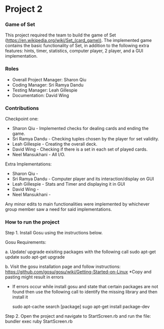 # Project 2
### Game of Set
This project required the team to build the game of Set (https://en.wikipedia.org/wiki/Set_(card_game)). The implemented game contains the basic functionality of Set, in addition to the following extra features: hints, timer, statistics, computer player, 2 player, and a GUI implementation. 



### Roles
* Overall Project Manager: Sharon Qiu
* Coding Manager: Sri Ramya Dandu
* Testing Manager: Leah Gillespie
* Documentation: David Wing 

### Contributions
Checkpoint one:
* Sharon Qiu - Implemented checks for dealing cards and ending the game.
* Sri Ramya Dandu - Checking tuples chosen by the player for set validity.
* Leah Gillespie - Creating the overall deck.
* David Wing - Checking if there is a set in each set of played cards.
* Neel Mansukhani - All I/O.

Extra Implementations:
* Sharon Qiu - 
* Sri Ramya Dandu - Computer player and its interaction/display on GUI
* Leah Gillespie - Stats and Timer and displaying it in GUI
* David Wing - 
* Neel Mansukhani - 

Any minor edits to main functionalities were implemented by whichever group member saw a need for said implementations.

### How to run the project

Step 1. Install Gosu using the instructions below.

  Gosu Requirements: 
  
  a. Update/ upgrade exisiting packages with the following call
    sudo apt-get update
    sudo apt-get upgrade

  b. Visit the gosu installation page and follow instructions: https://github.com/gosu/gosu/wiki/Getting-Started-on-Linux
     *Copy and pasting might result in errors 

  * If errors occur while install gosu and state that certain packages are not found then use the following call to identify  the missing library and then install it

    sudo apt-cache search [package]
    sugo apt-get install package-dev
    

Step 2. Open the project and navigate to StartScreen.rb and run the file: bundler exec ruby StartScreen.rb 




